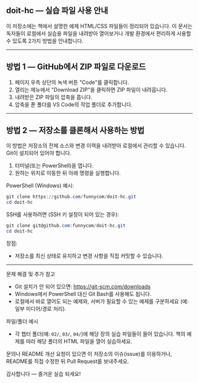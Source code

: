 ## doit-hc — 실습 파일 사용 안내

이 저장소에는 책에서 설명한 예제 HTML/CSS 파일들이 정리되어 있습니다. 이 문서는 독자들이 로컬에서 실습용 파일을 내려받아 열어보거나 개발 환경에서 편리하게 사용할 수 있도록 2가지 방법을 안내합니다.

---

## 방법 1 — GitHub에서 ZIP 파일로 다운로드 

1. 페이지 우측 상단의 녹색 버튼 "Code"를 클릭합니다.
2. 열리는 메뉴에서 "Download ZIP"을 클릭하면 ZIP 파일이 내려옵니다.
3. 내려받은 ZIP 파일의 압축을 풉니다.
4. 압축을 푼 폴더를 VS Code의 작업 폴더로 추가합니다.

---

## 방법 2 — 저장소를 클론해서 사용하는 방법

이 방법은 저장소의 전체 소스와 변경 이력을 내려받아 로컬에서 관리할 수 있습니다. Git이 설치되어 있어야 합니다.

1. 터미널(또는 PowerShell)을 엽니다.
2. 원하는 위치로 이동한 뒤 아래 명령을 실행합니다.

PowerShell (Windows) 예시:

```powershell
git clone https://github.com/funnycom/doit-hc.git
cd doit-hc
```

SSH를 사용하려면 (SSH 키 설정이 되어 있는 경우):

```powershell
git clone git@github.com:funnycom/doit-hc.git
cd doit-hc
```

장점:
- 저장소를 최신 상태로 유지하고 변경 사항을 직접 커밋할 수 있습니다.

---

문제 해결 및 추가 참고
- Git 설치가 안 되어 있으면: https://git-scm.com/downloads
- Windows에서 PowerShell 대신 Git Bash를 사용해도 됩니다.
- 로컬에서 바로 열어도 되는 예제와, 서버가 필요할 수 있는 예제를 구분하세요 (예: 일부 미디어/경로 처리).

파일/폴더 예시
- 각 챕터 폴더(예: `02/`, `03/`, `04/`)에 해당 장의 실습 파일들이 들어 있습니다. 책의 예제를 따라 해당 폴더의 HTML 파일을 열어 실습하세요.

문의나 README 개선 요청이 있으면 이 저장소의 이슈(issue)를 이용하거나, README를 직접 수정한 뒤 Pull Request를 보내주세요.

감사합니다 — 즐거운 실습 되세요!
